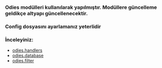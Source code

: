### Odies modülleri kullanılarak yapılmıştır. Modüllere güncelleme geldikçe altyapı güncellenecektir.

### Config dosyasını ayarlamanız yeterlidir

### İnceleyiniz:

+   [odies.handlers](https://www.npmjs.com/package/odies.handlers)
+   [odies.database](https://www.npmjs.com/package/odies.database)
+   [odies.filter](https://www.npmjs.com/package/odies.filter)
